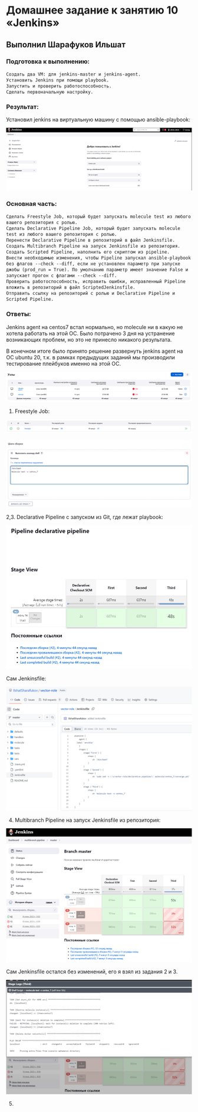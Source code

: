 # Домашнее задание к занятию 10 «Jenkins»

## Выполнил Шарафуков Ильшат

### Подготовка к выполнению:

```
Создать два VM: для jenkins-master и jenkins-agent.
Установить Jenkins при помощи playbook.
Запустить и проверить работоспособность.
Сделать первоначальную настройку.
```

### Результат: 

Установил jenkins на виртуальную машину с помощью ansible-playbook:

![prepare_jenkins](img/1_1.png)

### Основная часть:

```
Сделать Freestyle Job, который будет запускать molecule test из любого вашего репозитория с ролью.
Сделать Declarative Pipeline Job, который будет запускать molecule test из любого вашего репозитория с ролью.
Перенести Declarative Pipeline в репозиторий в файл Jenkinsfile.
Создать Multibranch Pipeline на запуск Jenkinsfile из репозитория.
Создать Scripted Pipeline, наполнить его скриптом из pipeline.
Внести необходимые изменения, чтобы Pipeline запускал ansible-playbook без флагов --check --diff, если не установлен параметр при запуске джобы (prod_run = True). По умолчанию параметр имеет значение False и запускает прогон с флагами --check --diff.
Проверить работоспособность, исправить ошибки, исправленный Pipeline вложить в репозиторий в файл ScriptedJenkinsfile.
Отправить ссылку на репозиторий с ролью и Declarative Pipeline и Scripted Pipeline.
```

### Ответы:

Jenkins agent на centos7 встал нормально, но molecule ни в какую не хотела работать на этой ОС. Было потрачено 3 дня на устранение возникающих проблем, но это не принесло никакого результата.

В конечном итоге было принято решение развернуть jenkins agent на ОС ubuntu 20, т.к. в рамках предыдущих заданий мы производили тестирование плейбуков именно на этой ОС.

![jenkins_agent](img/1_2.png)

1) Freestyle Job:

![freestyle_result](img/2_1.png)

![freestyle_task](img/2_2.png)

2,3. Declarative Pipeline с запуском из Git, где лежат playbook:

![declarative_pipeline_result](img/2_3.png)

Сам Jenkinsfile:

![declarative_pipeline_file](img/2_4.png)

4) Multibranch Pipeline на запуск Jenkinsfile из репозитория:

![Multibranch_pipeline_result](img/2_5.png)

Сам Jenkinsfile остался без изменений, его я взял из задания 2 и 3. 

![Multibranch_pipeline_logs](img/2_6.png)

5) 